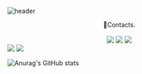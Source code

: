 ![header](https://capsule-render.vercel.app/api?type=waving&color=timeGradient&text=Welcome%20to%20Sehyup's%20GitHub%20👋%20&animation=twinkling&fontSize=35&fontAlignY=40&fontAlign=50&height=250)

<!--
**Epheria/Epheria** is a ✨ _special_ ✨ repository because its `README.md` (this file) appears on your GitHub profile.

Here are some ideas to get you started:

- 🔭 I’m currently working on ...
- 🌱 I’m currently learning ...
- 👯 I’m looking to collaborate on ...
- 🤔 I’m looking for help with ...
- 💬 Ask me about ...
- 📫 How to reach me: ...
- 😄 Pronouns: ...
- ⚡ Fun fact: ...
-->

<div align="center">
🔗Contacts.
<br>
<br>
<a href="https://Epheria.github.io" target="_blank"><img src="https://img.shields.io/badge/DevBlog-A9A9A9?style=flat-square&logo=blogger&logoColor=white"/></a>
<a href="https://www.youtube.com/channel/UCDgw56U0mrq6jIkMpDKqz3g" target="_blank"><img src="https://img.shields.io/badge/Video-DB7093?style=flat-square&logo=youtube&logoColor=white"/></a>
<a href="tpguq1104@naver.com" target="_blank"><img src="https://img.shields.io/badge/Email-3CB371?style=flat-square&logo=gmail&logoColor=white"/></a>

</div>

<img src="https://img.shields.io/badge/Unity-000000?style=for-the-badge&logo=unity&logoColor=white">
<img src="https://img.shields.io/badge/Tistory-000000?style=for-the-badge&logo=Tistory&logoColor=white">

![Anurag's GitHub stats](https://github-readme-stats.vercel.app/api?username=Epheria&show_icons=true&theme=radical)
